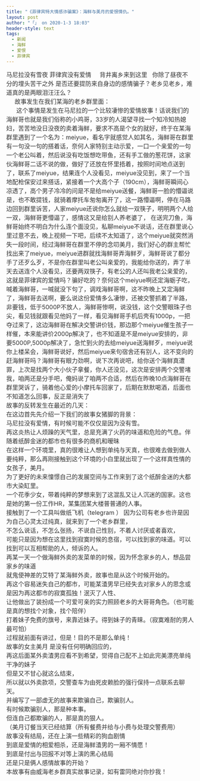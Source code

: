 ```yaml
---
title: "《菲律宾特大情感诈骗案》：海鲜与美月的爱恨情仇。"
layout: post
author: "「」 on 2020-1-3 18:03"
header-style: text
tags:
  - 新闻
  - 海鲜
  - 爱恨
  - 菲律宾
---
```


<head></head>
<body>
 <font color="#333333"><font face="&amp;quot;"><font style="font-size:16px">马尼拉没有雪夜 菲律宾没有爱情&nbsp; &nbsp;&nbsp;&nbsp;背井离乡来到这里&nbsp; &nbsp;你除了昼夜不分的埋头苦干之外 是否还要提防来自身边的感情骗子？老乡见老乡，难道真的是两眼泪汪汪么？</font></font></font>
 <br> 
 <font color="#333333"><font face="&amp;quot;"><font style="font-size:16px">&nbsp; &nbsp;&nbsp;&nbsp;故事发生在我们某海的老乡群里面：</font></font></font>
 <br> 
 <font color="#333333"><font face="&amp;quot;"><font style="font-size:16px">&nbsp; &nbsp;&nbsp; &nbsp;这个事情是发生在马尼拉的一个比较凄惨的爱情故事！话说我们的海鲜哥也就是我们俗称的小鸡哥，33岁的人渴望寻找一个知冷知热媳妇，苦苦地没日没夜的卖着海鲜，要求不高是个女的就好，终于在某海群里遇到了一个名为：meiyue，看名字就感觉人如其名，海鲜哥在群里有一句没一句的搭着话，奈何人家特别主动示爱，一口一个亲爱的一句一个老公叫着，然后说没有吃饭想吃带鱼，还有手工做的葱花饼，这家伙海鲜哥二话不说的做，做好了还放在怀里捂着，按照时间地点送到了，联系了meiyue，结果连个人没看见，meiyue没见到，来了一个当地配枪保安过来搭话，紧接着一个大高个子（190cm），海鲜哥瞬间心凉透了，高个男子冷冷的问是不是给meiyue送餐，海鲜哥一脸的懵逼说是，也不敢提钱，就骑着摩托车匆匆离开了，这一路懵逼啊，停在马路边回到群里诉苦，人家meiyue还说你怎么就给一双筷子，明明两个人给一双，海鲜哥更懵逼了，感情这又是给别人养老婆了，</font></font></font>
 <font color="#333333"><font face="&amp;quot;"><font style="font-size:16px">在送完刀鱼，海鲜哥始终不明白为什么连个面没见，私聊meiyue不说话，还在群里说心里过意不去，晚上视频一下吧，后续不太知道了，这个meiyue就突然消失一段时间，经过海鲜哥在群里不停的念叨美月，我们好心的群主帮忙找出来了meiyue，meiyue进群就找海鲜哥弄海鲜歹，海鲜哥说了都分手了还歹么歹，不是你在群里叫老公叫亲爱的，我能给你送的，弄了半天去送连个人没看见，还要两双筷子，有老公的人还叫我老公亲爱的，这就是菲律宾的爱情吗？骗好吃的？奈何这个meiyue啊还定海蛎子吃，喊着海鲜哥，一喊就没下句了，调戏海鲜哥啊，这不昨晚上又定海鲜了，海鲜哥去送啊，要么说这份爱情多么凄惨，还被交警抓着了半路，非要钱，低于5000P不放人，海鲜哥惨啊，说没钱，这个交警眼珠子也尖，看见钱就跟看见他妈了一样，看见海鲜哥手机后壳有1000p，一把夺过来了，这边海鲜哥在解决交警讲价钱，那边那个meiyue催生孩子一样催，本来能讲价2000p解决了，也不知道是不是meiyue安排的，非要5000P,5000p解决了，急忙到火的去给meiyue送海鲜歹，meiyue说你上楼呆会，海鲜哥说好，然后meiyue来句宿舍还有别人，这不变向的赶海鲜哥吗？海鲜哥有眼力劲啊，说下次再说吧，给你送个海鲜真遭罪，上次是找两个大小伙子拿餐，你人还没见，这次是安排两个交警堵我，咱两还是分手吧，俺妈说了咱两不合适，然后在昨晚10点海鲜哥在群里哭诉了，骑着他心爱的小摩托车回家了，后期在默默喝酒，后面也不知道怎么回事，反正是消失了</font></font></font>
 <br> 
 <font face="Helvetica Neue, Helvetica, PingFang SC, Tahoma, Arial, sans-serif"><font color="#333333"><font style="font-size:16px">故事的反转发生在最近的几天：</font></font></font>
 <br> 
 <font face="Helvetica Neue, Helvetica, PingFang SC, Tahoma, Arial, sans-serif"><font color="#333333"><font style="font-size:16px">在这边首先先介绍一下我们的故事女猪脚的背景：</font></font></font>
 <br> 
 <div align="left"> 
  <font color="#333333"><font face="&amp;quot;"><font style="font-size:16px">马尼拉没有爱情，有时候可能不仅仅是因为没有雪。</font></font></font> 
 </div> 
 <div align="left"> 
  <font color="#333333"><font face="&amp;quot;"><font style="font-size:16px">再这炎热让人烦躁的天气里，总是充满了火药的味道和危险的气息。伴随着纸醉金迷的都市也有很多的商机和暧昧</font></font></font> 
 </div> 
 <div align="left"> 
  <font color="#333333"><font face="&amp;quot;"><font style="font-size:16px">在这样一个环境里，真的很难让人想到单纯与天真，也很难去做到做人要纯粹，那么再刚接触到这个环境的小白里就出现了一个这样真性情的女孩子，美月。</font></font></font> 
 </div> 
 <div align="left"> 
  <font color="#333333"><font face="&amp;quot;"><font style="font-size:16px">为了更好的未来憧憬自己的发展空间与工作来到了这个纸醉金迷的大都市大染缸里。</font></font></font> 
 </div> 
 <div align="left"> 
  <font color="#333333"><font face="&amp;quot;"><font style="font-size:16px">一个花季少女，带着纯粹的梦想来到了这混乱又让人沉迷的国家。这也是她的第一份工作HR，某集团某大楼普普通的人事。</font></font></font> 
 </div> 
 <div align="left"> 
  <font color="#333333"><font face="&amp;quot;"><font style="font-size:16px">接触到了一个工具叫做纸飞机（telegram ） 因为公司有老乡也许是因为自己心灵太过纯真，就来到了一个老乡群里，</font></font></font> 
 </div> 
 <div align="left"> 
  <font color="#333333"><font face="&amp;quot;"><font style="font-size:16px">不怎么说话，不怎么张扬，不说自己性别，不着人讨厌或者喜欢，</font></font></font> 
 </div> 
 <div align="left"> 
  <font color="#333333"><font face="&amp;quot;"><font style="font-size:16px">可能只是因为想在这里找到寂寞时候的息宿，可以找到家的味道。可以找到可以互相帮助的人，倾诉的人。</font></font></font> 
 </div> 
 <div align="left"> 
  <font color="#333333"><font face="&amp;quot;"><font style="font-size:16px">再某一天一个做海鲜外卖的发菜单的时候，因为怀念家乡的人，想品尝家乡的味道</font></font></font> 
 </div> 
 <div align="left"> 
  <font color="#333333"><font face="&amp;quot;"><font style="font-size:16px">就鬼使神差的艾特了某海鲜外卖，故事也是从这个时候开始的。</font></font></font> 
 </div> 
 <div align="left"> 
  <font color="#333333"><font face="&amp;quot;"><font style="font-size:16px">再这个容易迷失自己的都市，可能某渣男早已经失去对家乡人的思念或是因为再这都市的寂寞孤独！泯灭了人性、</font></font></font> 
 </div> 
 <div align="left"> 
  <font color="#333333"><font face="&amp;quot;"><font style="font-size:16px">让他做出了装扮成一个可爱可亲的实力照顾老乡的大哥哥角色。（也可能是真的想找个对象，找个陪伴）</font></font></font> 
 </div> 
 <div align="left"> 
  <font color="#333333"><font face="&amp;quot;"><font style="font-size:16px">打着妹子免费的旗号，来靠近妹子。得到妹子的青睐。（寂寞难耐的男人最可怕）</font></font></font> 
 </div> 
 <div align="left"> 
  <font color="#333333"><font face="&amp;quot;"><font style="font-size:16px">过程就前面有讲过，但是！目的不是那么单纯！</font></font></font> 
 </div> 
 <div align="left"> 
  <font color="#333333"><font face="&amp;quot;"><font style="font-size:16px">故事的女主美月 是没有任何明确回应的，</font></font></font> 
 </div> 
 <div align="left"> 
  <font color="#333333"><font face="&amp;quot;"><font style="font-size:16px">再这后面某外卖渣男应看不到希望，觉得自己配不上如此完美漂亮单纯干净的妹子</font></font></font> 
 </div> 
 <div align="left"> 
  <font color="#333333"><font face="&amp;quot;"><font style="font-size:16px">但是又不甘心就这么结束，</font></font></font> 
 </div> 
 <div align="left"> 
  <font color="#333333"><font face="&amp;quot;"><font style="font-size:16px">所以就以外卖款项，交警查车为由死皮赖脸的强行保持一点联系去聊天。</font></font></font> 
 </div> 
 <div align="left"> 
  <font color="#333333"><font face="&amp;quot;"><font style="font-size:16px">并编写了一部虚无的故事来欺骗自己，欺骗别人。</font></font></font> 
 </div> 
 <div align="left"> 
  <font color="#333333"><font face="&amp;quot;"><font style="font-size:16px">有时候欺骗别人，那是种本事。</font></font></font> 
 </div> 
 <div align="left"> 
  <font color="#333333"><font face="&amp;quot;"><font style="font-size:16px">但连自己都欺骗的人，那是真的狠人。</font></font></font> 
 </div> 
 <div align="left"> 
  <font color="#333333"><font face="&amp;quot;"><font style="font-size:16px">（美月订餐当天已经结算（所有餐费并给与小费与处理交警费用）</font></font></font> 
 </div> 
 <div align="left"> 
  <font color="#333333"><font face="&amp;quot;"><font style="font-size:16px">故事没有结局，还在上演一些精彩的狗血剧情</font></font></font> 
 </div> 
 <div align="left"> 
  <font color="#333333"><font face="&amp;quot;"><font style="font-size:16px">到底是爱情的相爱相杀，还是海鲜渣男的一厢不情愿！</font></font></font> 
 </div> 
 <div align="left"> 
  <font color="#333333"><font face="&amp;quot;"><font style="font-size:16px">到底是付出与回报不对等上演的黑心结局</font></font></font> 
 </div> 
 <div align="left"> 
  <font color="#333333"><font face="&amp;quot;"><font style="font-size:16px">还是只是俩人感情故事的开始？</font></font></font> 
 </div> 
 <div align="left"> 
  <font color="#333333"><font face="&amp;quot;"><font style="font-size:16px">本故事有由威海老乡群真实故事记录，如有雷同绝对你抄我！</font></font></font> 
 </div>
 <br>
</body>


